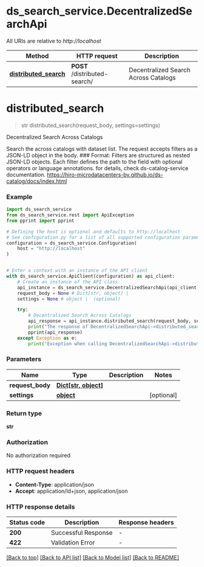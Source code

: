 # ds_search_service.DecentralizedSearchApi

All URIs are relative to *http://localhost*

Method | HTTP request | Description
------------- | ------------- | -------------
[**distributed_search**](DecentralizedSearchApi.md#distributed_search) | **POST** /distributed-search/ | Decentralized Search Across Catalogs


# **distributed_search**
> str distributed_search(request_body, settings=settings)

Decentralized Search Across Catalogs

Search the across catalogs with dataset list.  The request accepts filters as a JSON-LD object in the body.  ### Format: Filters are structured as nested JSON-LD objects. Each filter defines the path to the field with optional operators or language annotations.  for details, check ds-catalog-service documentation. https://hiro-microdatacenters-bv.github.io/ds-catalog/docs/index.html

### Example


```python
import ds_search_service
from ds_search_service.rest import ApiException
from pprint import pprint

# Defining the host is optional and defaults to http://localhost
# See configuration.py for a list of all supported configuration parameters.
configuration = ds_search_service.Configuration(
    host = "http://localhost"
)


# Enter a context with an instance of the API client
with ds_search_service.ApiClient(configuration) as api_client:
    # Create an instance of the API class
    api_instance = ds_search_service.DecentralizedSearchApi(api_client)
    request_body = None # Dict[str, object] | 
    settings = None # object |  (optional)

    try:
        # Decentralized Search Across Catalogs
        api_response = api_instance.distributed_search(request_body, settings=settings)
        print("The response of DecentralizedSearchApi->distributed_search:\n")
        pprint(api_response)
    except Exception as e:
        print("Exception when calling DecentralizedSearchApi->distributed_search: %s\n" % e)
```



### Parameters


Name | Type | Description  | Notes
------------- | ------------- | ------------- | -------------
 **request_body** | [**Dict[str, object]**](object.md)|  | 
 **settings** | [**object**](.md)|  | [optional] 

### Return type

**str**

### Authorization

No authorization required

### HTTP request headers

 - **Content-Type**: application/json
 - **Accept**: application/ld+json, application/json

### HTTP response details

| Status code | Description | Response headers |
|-------------|-------------|------------------|
**200** | Successful Response |  -  |
**422** | Validation Error |  -  |

[[Back to top]](#) [[Back to API list]](../README.md#documentation-for-api-endpoints) [[Back to Model list]](../README.md#documentation-for-models) [[Back to README]](../README.md)

